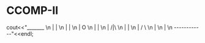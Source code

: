 # CCOMP-II
cout<<"_______ \n |    | \n |    | \n |    O \n |    |  \n |   /|\\  \n |    | \n |   / \\  \n | \n | \n ------------"<<endl;
